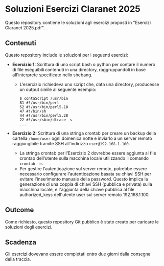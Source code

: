 # Soluzioni Esercizi Claranet 2025

Questo repository contiene le soluzioni agli esercizi proposti in "Esercizi Claranet 2025.pdf".

## Contenuti

Questo repository include le soluzioni per i seguenti esercizi:

*   **Esercizio 1:** Scrittura di uno script bash o python per contare il numero di file eseguibili contenuti in una directory, raggruppandoli in base all'interprete specificato nello shebang.
    *   L'esercizio richiedeva uno script che, data una directory, producesse un output simile al seguente esempio:
        ```
        $ contaScript /usr/bin
        81 #!/usr/bin/perl
        52 #!/usr/bin/perl5.18
        47 #!/bin/sh
        44 #!/usr/bin/perl5.28
        22 #!/usr/sbin/dtrace -s
        ...
        ```
        
*   **Esercizio 2:** Scrittura di una stringa crontab per creare un backup della cartella `/home/user` ogni domenica notte e inviarlo a un server remoto raggiungibile tramite SSH all'indirizzo `user@192.168.1.100`.
    *   La stringa crontab per l'Esercizio 2 dovrebbe essere aggiunta al file crontab dell'utente sulla macchina locale utilizzando il comando `crontab -e`.
    *   Per gestire l'autenticazione sul server remoto, potrebbe essere necessario configurare l'autenticazione basata su chiavi SSH per evitare l'inserimento manuale della password. Questo implica la generazione di una coppia di chiavi SSH (pubblica e privata) sulla macchina locale, e l'aggiunta della chiave pubblica al file authorized_keys dell'utente user sul server remoto 192.168.1.100.

## Outcome

Come richiesto, questo repository Git pubblico è stato creato per caricare le soluzioni degli esercizi.

## Scadenza

Gli esercizi dovevano essere completati entro due giorni dalla consegna della traccia.

